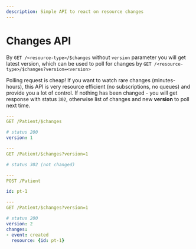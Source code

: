 ```yaml
---
description: Simple API to react on resource changes
---
```


# Changes API



By `GET /<resource-type>/$changes` without `version` parameter you will get latest version, which can be used to poll for changes by `GET /<resource-type>/$changes?version=<version>`

Polling request is cheap! If you want to watch rare changes \(minutes-hours\), this API is very resource efficient  \(no subscriptions, no queues\) and provide you a lot of control. If nothing has been changed - you will get  response with status `302`,  otherwise list of changes and new **version** to poll next time.

```yaml
---
GET /Patient/$changes

# status 200
version: 1

---
GET /Patient/$changes?version=1

# status 302 (not changed)

---
POST /Patient

id: pt-1

---
GET /Patient/$changes?version=1

# status 200
version: 2
changes:
- event: created
  resource: {id: pt-1}

```



